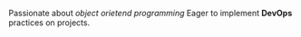 Passionate about *object orietend programming*
Eager to implement __DevOps__ practices on projects.
